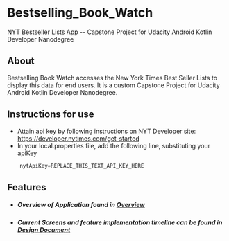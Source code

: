 # Bestselling_Book_Watch
NYT Bestseller Lists App -- Capstone Project for Udacity Android Kotlin Developer Nanodegree

## About
Bestselling Book Watch accesses the New York Times Best Seller Lists to display this data for end users. It is a custom Capstone Project for Udacity Android Kotlin Developer Nanodegree.

## Instructions for use
* Attain api key by following instructions on NYT Developer site: https://developer.nytimes.com/get-started
* In your local.properties file, add the following line, substituting your apiKey
```kotlin
    nytApiKey=REPLACE_THIS_TEXT_API_KEY_HERE
```

## Features
* ##### Overview of Application found in [Overview](Bestseller_Book_Watch_Application_Overview.pdf)
* ##### Current Screens and feature implementation timeline can be found in [Design Document](Bestselling_Book_Watch_Design_Document.pdf)
